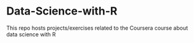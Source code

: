 # Data-Science-with-R
This repo hosts projects/exercises related to the Coursera course about data science with R
